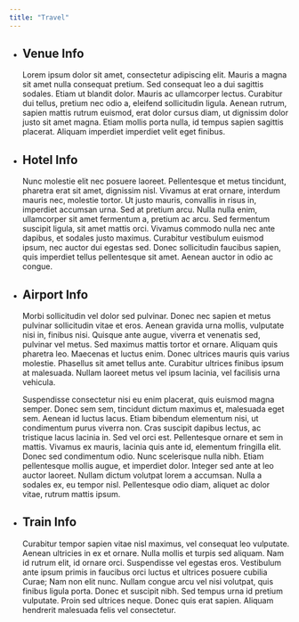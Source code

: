 ```yaml
---
title: "Travel"
---
```

* ## Venue Info ##

   Lorem ipsum dolor sit amet, consectetur adipiscing elit. Mauris a magna sit amet nulla consequat pretium. Sed consequat leo a dui sagittis sodales. Etiam ut blandit dolor. Mauris ac ullamcorper lectus. Curabitur dui tellus, pretium nec odio a, eleifend sollicitudin ligula. Aenean rutrum, sapien mattis rutrum euismod, erat dolor cursus diam, ut dignissim dolor justo sit amet magna. Etiam mollis porta nulla, id tempus sapien sagittis placerat. Aliquam imperdiet imperdiet velit eget finibus.

* ## Hotel Info ##

   Nunc molestie elit nec posuere laoreet. Pellentesque et metus tincidunt, pharetra erat sit amet, dignissim nisl. Vivamus at erat ornare, interdum mauris nec, molestie tortor. Ut justo mauris, convallis in risus in, imperdiet accumsan urna. Sed at pretium arcu. Nulla nulla enim, ullamcorper sit amet fermentum a, pretium ac arcu. Sed fermentum suscipit ligula, sit amet mattis orci. Vivamus commodo nulla nec ante dapibus, et sodales justo maximus. Curabitur vestibulum euismod ipsum, nec auctor dui egestas sed. Donec sollicitudin faucibus sapien, quis imperdiet tellus pellentesque sit amet. Aenean auctor in odio ac congue.

* ## Airport Info ##

   Morbi sollicitudin vel dolor sed pulvinar. Donec nec sapien et metus pulvinar sollicitudin vitae et eros. Aenean gravida urna mollis, vulputate nisi in, finibus nisi. Quisque ante augue, viverra et venenatis sed, pulvinar vel metus. Sed maximus mattis tortor et ornare. Aliquam quis pharetra leo. Maecenas et luctus enim. Donec ultrices mauris quis varius molestie. Phasellus sit amet tellus ante. Curabitur ultrices finibus ipsum at malesuada. Nullam laoreet metus vel ipsum lacinia, vel facilisis urna vehicula.

   Suspendisse consectetur nisi eu enim placerat, quis euismod magna semper. Donec sem sem, tincidunt dictum maximus et, malesuada eget sem. Aenean id luctus lacus. Etiam bibendum elementum nisi, ut condimentum purus viverra non. Cras suscipit dapibus lectus, ac tristique lacus lacinia in. Sed vel orci est. Pellentesque ornare et sem in mattis. Vivamus ex mauris, lacinia quis ante id, elementum fringilla elit. Donec sed condimentum odio. Nunc scelerisque nulla nibh. Etiam pellentesque mollis augue, et imperdiet dolor. Integer sed ante at leo auctor laoreet. Nullam dictum volutpat lorem a accumsan. Nulla a sodales ex, eu tempor nisl. Pellentesque odio diam, aliquet ac dolor vitae, rutrum mattis ipsum.

* ## Train Info ##

   Curabitur tempor sapien vitae nisl maximus, vel consequat leo vulputate. Aenean ultricies in ex et ornare. Nulla mollis et turpis sed aliquam. Nam id rutrum elit, id ornare orci. Suspendisse vel egestas eros. Vestibulum ante ipsum primis in faucibus orci luctus et ultrices posuere cubilia Curae; Nam non elit nunc. Nullam congue arcu vel nisi volutpat, quis finibus ligula porta. Donec et suscipit nibh. Sed tempus urna id pretium vulputate. Proin sed ultrices neque. Donec quis erat sapien. Aliquam hendrerit malesuada felis vel consectetur.
